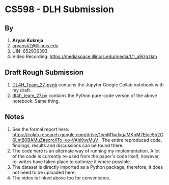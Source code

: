 # CS598 - DLH Submission
## By
1. **Aryan Kukreja**
2. aryansk2@illinois.edu
3. UIN: 652936393
4. Video Recording: https://mediaspace.illinois.edu/media/t/1_a9jzgzkm

## Draft Rough Submission
1. [DL4H_Team_27.ipynb](https://github.com/ABusyProgrammer/CS598-DLH/blob/main/DLH4_Team_27.ipynb) contains the Jupyter Google Collab notebook with my draft.
2. [dl4h_team_27.py](https://github.com/ABusyProgrammer/CS598-DLH/blob/main/dl4h_team_27.py) contains the Python pure-code verson of the above notebook. Same thing.

## Notes
1. See the formal report here: https://colab.research.google.com/drive/1bmM1wJxqJMKpM7Ebie5b2C6LmB0BAMuZ#scrollTo=vo-VAhKtwMuV . The entire reproduced code, findings, results and discussions can be found there.
2. The code here is an alternate way of running my implementation. A lot of the code is currently re-used from the paper's code itself, however, re-writes have taken place to optimize it where possible.
3. The dataset is directly imported as a Python package; therefore, it does not need to be uploaded here.
4. The video is linked above too for convenience.
